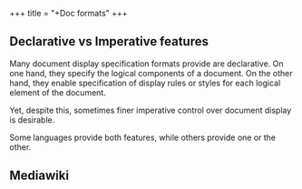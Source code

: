 +++
title = "+Doc formats"
+++

## Declarative vs Imperative features
Many document display specification formats provide are declarative. On one hand, they specify the logical components of a document. On the other hand, they enable specification of display rules or styles for each logical element of the document.

Yet, despite this, sometimes finer imperative control over document display is desirable.

Some languages provide both features, while others provide one or the other.

## Mediawiki
<div class="spreadsheet" src="mediawiki.toml" fullHeightWithRowsPerScreen=8> </div>  
